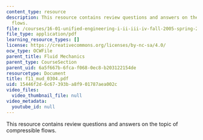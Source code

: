```yaml
---
content_type: resource
description: This resource contains review questions and answers on the topic of compressible
  flows.
file: /courses/16-01-unified-engineering-i-ii-iii-iv-fall-2005-spring-2006/15446f2d6c67393ba8f901787aea002c_f11_mud_0304.pdf
file_type: application/pdf
learning_resource_types: []
license: https://creativecommons.org/licenses/by-nc-sa/4.0/
ocw_type: OCWFile
parent_title: Fluid Mechanics
parent_type: CourseSection
parent_uid: 6a5f667b-6fca-f068-0ec8-b203122154de
resourcetype: Document
title: f11_mud_0304.pdf
uid: 15446f2d-6c67-393b-a8f9-01787aea002c
video_files:
  video_thumbnail_file: null
video_metadata:
  youtube_id: null
---
```

This resource contains review questions and answers on the topic of compressible flows.